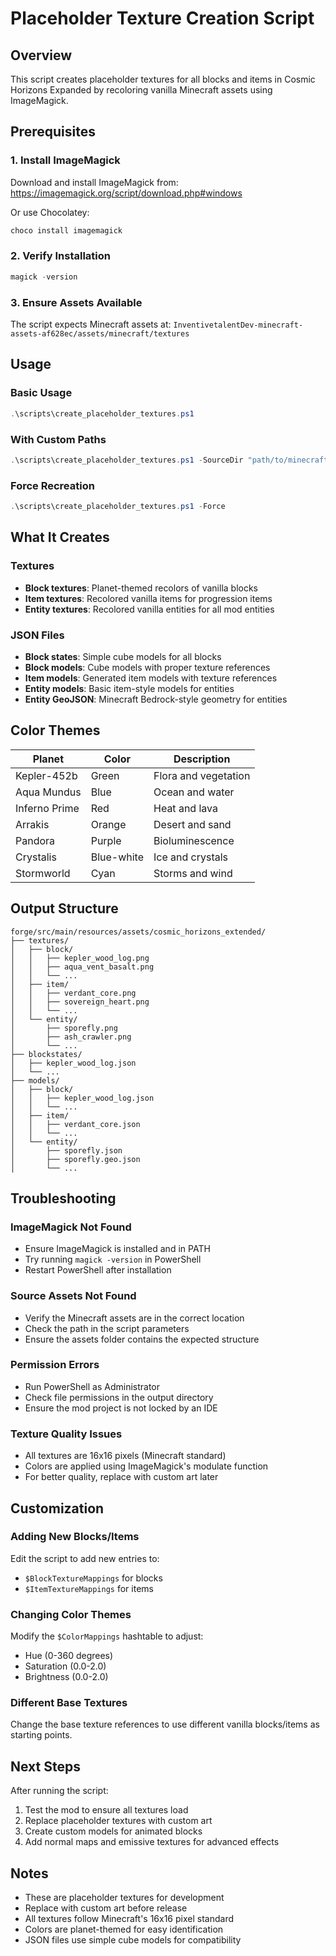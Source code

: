 # Placeholder Texture Creation Script

## Overview

This script creates placeholder textures for all blocks and items in Cosmic Horizons Expanded by recoloring vanilla Minecraft assets using ImageMagick.

## Prerequisites

### 1. Install ImageMagick

Download and install ImageMagick from: https://imagemagick.org/script/download.php#windows

Or use Chocolatey:

```powershell
choco install imagemagick
```

### 2. Verify Installation

```powershell
magick -version
```

### 3. Ensure Assets Available

The script expects Minecraft assets at: `InventivetalentDev-minecraft-assets-af628ec/assets/minecraft/textures`

## Usage

### Basic Usage

```powershell
.\scripts\create_placeholder_textures.ps1
```

### With Custom Paths

```powershell
.\scripts\create_placeholder_textures.ps1 -SourceDir "path/to/minecraft/assets" -OutputDir "path/to/output"
```

### Force Recreation

```powershell
.\scripts\create_placeholder_textures.ps1 -Force
```

## What It Creates

### Textures

- **Block textures**: Planet-themed recolors of vanilla blocks
- **Item textures**: Recolored vanilla items for progression items
- **Entity textures**: Recolored vanilla entities for all mod entities

### JSON Files

- **Block states**: Simple cube models for all blocks
- **Block models**: Cube models with proper texture references
- **Item models**: Generated item models with texture references
- **Entity models**: Basic item-style models for entities
- **Entity GeoJSON**: Minecraft Bedrock-style geometry for entities

## Color Themes

| Planet        | Color      | Description          |
| ------------- | ---------- | -------------------- |
| Kepler-452b   | Green      | Flora and vegetation |
| Aqua Mundus   | Blue       | Ocean and water      |
| Inferno Prime | Red        | Heat and lava        |
| Arrakis       | Orange     | Desert and sand      |
| Pandora       | Purple     | Bioluminescence      |
| Crystalis     | Blue-white | Ice and crystals     |
| Stormworld    | Cyan       | Storms and wind      |

## Output Structure

```
forge/src/main/resources/assets/cosmic_horizons_extended/
├── textures/
│   ├── block/
│   │   ├── kepler_wood_log.png
│   │   ├── aqua_vent_basalt.png
│   │   └── ...
│   ├── item/
│   │   ├── verdant_core.png
│   │   ├── sovereign_heart.png
│   │   └── ...
│   └── entity/
│       ├── sporefly.png
│       ├── ash_crawler.png
│       └── ...
├── blockstates/
│   ├── kepler_wood_log.json
│   └── ...
├── models/
│   ├── block/
│   │   ├── kepler_wood_log.json
│   │   └── ...
│   ├── item/
│   │   ├── verdant_core.json
│   │   └── ...
│   └── entity/
│       ├── sporefly.json
│       ├── sporefly.geo.json
│       └── ...
```

## Troubleshooting

### ImageMagick Not Found

- Ensure ImageMagick is installed and in PATH
- Try running `magick -version` in PowerShell
- Restart PowerShell after installation

### Source Assets Not Found

- Verify the Minecraft assets are in the correct location
- Check the path in the script parameters
- Ensure the assets folder contains the expected structure

### Permission Errors

- Run PowerShell as Administrator
- Check file permissions in the output directory
- Ensure the mod project is not locked by an IDE

### Texture Quality Issues

- All textures are 16x16 pixels (Minecraft standard)
- Colors are applied using ImageMagick's modulate function
- For better quality, replace with custom art later

## Customization

### Adding New Blocks/Items

Edit the script to add new entries to:

- `$BlockTextureMappings` for blocks
- `$ItemTextureMappings` for items

### Changing Color Themes

Modify the `$ColorMappings` hashtable to adjust:

- Hue (0-360 degrees)
- Saturation (0.0-2.0)
- Brightness (0.0-2.0)

### Different Base Textures

Change the base texture references to use different vanilla blocks/items as starting points.

## Next Steps

After running the script:

1. Test the mod to ensure all textures load
2. Replace placeholder textures with custom art
3. Create custom models for animated blocks
4. Add normal maps and emissive textures for advanced effects

## Notes

- These are placeholder textures for development
- Replace with custom art before release
- All textures follow Minecraft's 16x16 pixel standard
- Colors are planet-themed for easy identification
- JSON files use simple cube models for compatibility
